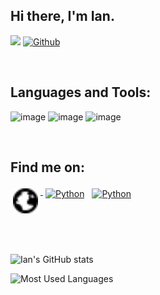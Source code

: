 ## Hi there, I'm Ian.



![](https://visitor-badge.laobi.icu/badge?page_id=ism90.ism90)
[![Github](https://img.shields.io/github/followers/ism90?label=Follow&style=social)](https://github.com/ism90)

<br>

## Languages and Tools: 



![image](https://img.shields.io/badge/HTML5-E34F26?style=for-the-badge&logo=html5&logoColor=white)
![image](https://img.shields.io/badge/CSS3-1572B6?style=for-the-badge&logo=css3&logoColor=white)
![image](https://img.shields.io/badge/JavaScript-323330?style=for-the-badge&logo=javascript&logoColor=F7DF1E)


<br>

## Find me on:


 <a href= "" target="_blank" rel="noopener noreferrer"> <img src="https://raw.githubusercontent.com/iconic/open-iconic/master/svg/globe.svg" alt="Python" height="40" style="vertical-align:top; margin:4px"> </a>
 <a href="" target="_blank" rel="noopener noreferrer"> <img src="https://cdn.jsdelivr.net/npm/simple-icons@v3/icons/linkedin.svg" alt="Python" height="40" style="vertical-align:top; margin:4px"></a>
 <a href=""> <img src="https://cdn.jsdelivr.net/npm/simple-icons@v3/icons/gmail.svg" alt="Python" height="40" style="vertical-align:top; margin:4px"></a>


<br>


##

![Ian's GitHub stats](https://github-readme-stats.vercel.app/api?username=ism90&theme=dracula&show_icons=true)

![Most Used Languages](https://github-readme-stats.vercel.app/api/top-langs/?username=ism90&theme=dracula)







<!--
**ism90/ism90** is a ✨ _special_ ✨ repository because its `README.md` (this file) appears on your GitHub profile.

Here are some ideas to get you started:

- 🔭 I’m currently working on ...
- 🌱 I’m currently learning ...
- 👯 I’m looking to collaborate on ...
- 🤔 I’m looking for help with ...
- 💬 Ask me about ...
- 📫 How to reach me: ...
- 😄 Pronouns: ...
- ⚡ Fun fact: ...
-->
